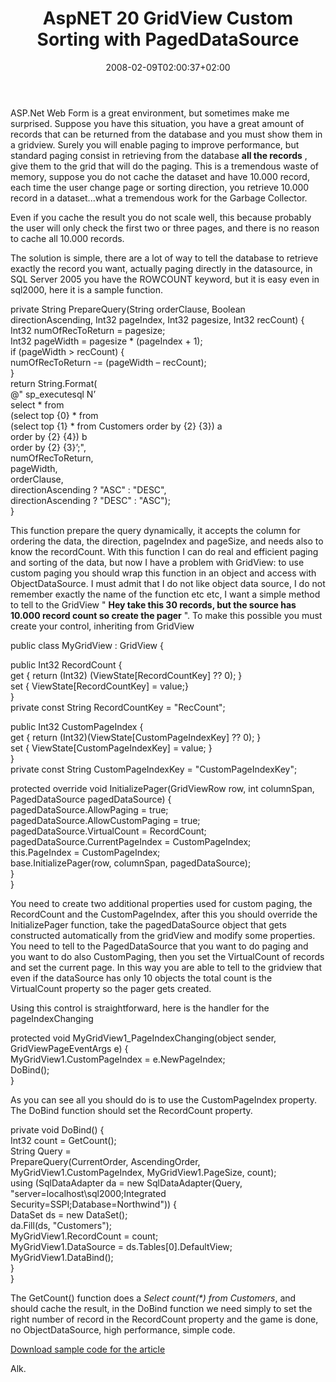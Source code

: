 ﻿---
title: "AspNET 20 GridView Custom Sorting with PagedDataSource"
description: ""
date: 2008-02-09T02:00:37+02:00
draft: false
tags: [ASPNET]
categories: [ASPNET]
---
ASP.Net Web Form is a great environment, but sometimes make me surprised. Suppose you have this situation, you have a great amount of records that can be returned from the database and you must show them in a gridview. Surely you will enable paging to improve performance, but standard paging consist in retrieving from the database  **all the records** , give them to the grid that will do the paging. This is a tremendous waste of memory, suppose you do not cache the dataset and have 10.000 record, each time the user change page or sorting direction, you retrieve 10.000 record in a dataset...what a tremendous work for the Garbage Collector.

Even if you cache the result you do not scale well, this because probably the user will only check the first two or three pages, and there is no reason to cache all 10.000 records.

The solution is simple, there are a lot of way to tell the database to retrieve exactly the record you want, actually paging directly in the datasource, in SQL Server 2005 you have the ROWCOUNT keyword, but it is easy even in sql2000, here it is a sample function.

private String PrepareQuery(String orderClause, Boolean directionAscending, Int32 pageIndex, Int32 pagesize, Int32 recCount) {         
Int32 numOfRecToReturn = pagesize;         
Int32 pageWidth = pagesize \* (pageIndex + 1);         
if (pageWidth &gt; recCount) {         
numOfRecToReturn -= (pageWidth – recCount);          
}          
return String.Format(         
@" sp\_executesql N’  
select \* from  
(select top {0} \* from   
(select top {1} \* from Customers order by {2} {3}) a  
order by {2} {4}) b  
order by {2} {3}’;",         
numOfRecToReturn,          
pageWidth,          
orderClause,          
directionAscending ? "ASC" : "DESC",         
directionAscending ? "DESC" : "ASC");         
}

This function prepare the query dynamically, it accepts the column for ordering the data, the direction, pageIndex and pageSize, and needs also to know the recordCount. With this function I can do real and efficient paging and sorting of the data, but now I have a problem with GridView: to use custom paging you should wrap this function in an object and access with ObjectDataSource. I must admit that I do not like object data source, I do not remember exactly the name of the function etc etc, I want a simple method to tell to the GridView " **Hey take this 30 records, but the source has 10.000 record count so create the pager** ". To make this possible you must create your control, inheriting from GridView

public class MyGridView : GridView {

public Int32 RecordCount {         
get { return (Int32) (ViewState[RecordCountKey] ?? 0); }         
set { ViewState[RecordCountKey] = value;}         
}          
private const String RecordCountKey = "RecCount";

public Int32 CustomPageIndex {         
get { return (Int32)(ViewState[CustomPageIndexKey] ?? 0); }         
set { ViewState[CustomPageIndexKey] = value; }         
}          
private const String CustomPageIndexKey = "CustomPageIndexKey";

protected override void InitializePager(GridViewRow row, int columnSpan, PagedDataSource pagedDataSource) {         
pagedDataSource.AllowPaging = true;         
pagedDataSource.AllowCustomPaging = true;         
pagedDataSource.VirtualCount = RecordCount;          
pagedDataSource.CurrentPageIndex = CustomPageIndex;          
this.PageIndex = CustomPageIndex;          
base.InitializePager(row, columnSpan, pagedDataSource);         
}          
}

You need to create two additional properties used for custom paging, the RecordCount and the CustomPageIndex, after this you should override the InitializePager function, take the pagedDataSource object that gets constructed automatically from the gridView and modify some properties. You need to tell to the PagedDataSource that you want to do paging and you want to do also CustomPaging, then you set the VirtualCount of records and set the current page. In this way you are able to tell to the gridview that even if the dataSource has only 10 objects the total count is the VirtualCount property so the pager gets created.

Using this control is straightforward, here is the handler for the pageIndexChanging

protected void MyGridView1\_PageIndexChanging(object sender, GridViewPageEventArgs e) {         
MyGridView1.CustomPageIndex = e.NewPageIndex;          
DoBind();          
}

As you can see all you should do is to use the CustomPageIndex property. The DoBind function should set the RecordCount property.

private void DoBind() {         
Int32 count = GetCount();         
String Query =         
PrepareQuery(CurrentOrder, AscendingOrder, MyGridView1.CustomPageIndex, MyGridView1.PageSize, count);          
using (SqlDataAdapter da = new SqlDataAdapter(Query,          
"server=localhost\\sql2000;Integrated Security=SSPI;Database=Northwind")) {         
DataSet ds = new DataSet();         
da.Fill(ds, "Customers");         
MyGridView1.RecordCount = count;          
MyGridView1.DataSource = ds.Tables[0].DefaultView;          
MyGridView1.DataBind();          
}          
}

The GetCount() function does a *Select count(\*) from Customers*, and should cache the result, in the DoBind function we need simply to set the right number of record in the RecordCount property and the game is done, no ObjectDataSource, high performance, simple code.

[Download sample code for the article](https://www.codewrecks.com/blog/wp-content/uploads/2008/02/custompaging.zip "Example")

Alk.
